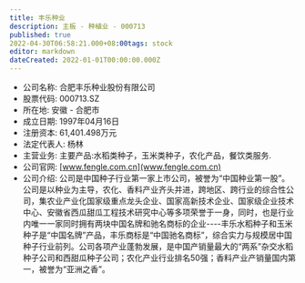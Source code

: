 ```yaml
---
title: 丰乐种业
description: 主板 - 种植业 - 000713
published: true
2022-04-30T06:58:21.000+08:00tags: stock
editor: markdown
dateCreated: 2022-01-01T00:00:00.000Z
---
```


- 公司名称: 合肥丰乐种业股份有限公司
- 股票代码: 000713.SZ
- 所在地: 安徽 - 合肥市
- 成立日期: 1997年04月16日
- 注册资本: 61,401.498万元
- 法定代表人: 杨林
- 主营业务: 主要产品:水稻类种子，玉米类种子，农化产品，餐饮类服务.
- 公司官网: [www.fengle.com.cn](www.fengle.com.cn)
- 公司介绍: 公司是中国种子行业第一家上市公司，被誉为“中国种业第一股”。公司是以种业为主导，农化、香料产业齐头并进，跨地区、跨行业的综合性公司，集农业产业化国家级重点龙头企业、国家高新技术企业、国家级企业技术中心、安徽省西瓜甜瓜工程技术研究中心等多项荣誉于一身，同时，也是行业内唯一一家同时拥有两块中国名牌和驰名商标的企业----丰乐水稻种子和玉米种子是“中国名牌”产品，丰乐商标是“中国驰名商标”，综合实力与规模居中国种子行业前列。公司各项产业蓬勃发展，是中国产销量最大的“两系”杂交水稻种子公司和西甜瓜种子公司；农化产业行业排名50强；香料产业产销量国内第一，被誉为“亚洲之香”。


